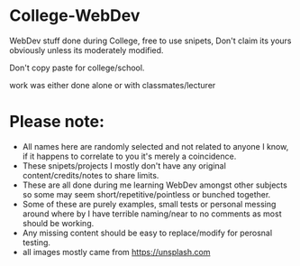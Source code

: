 # College-WebDev
WebDev stuff done during College, free to use snipets, Don't claim its yours obviously unless its moderately modified.

Don't copy paste for college/school.

work was either done alone or with classmates/lecturer

# Please note:
- All names here are randomly selected and not related to anyone I know, if it happens to correlate to you it's merely a coincidence.
- These snipets/projects I mostly don't have any original content/credits/notes to share limits.
- These are all done during me learning WebDev amongst other subjects so some may seem short/repetitive/pointless or bunched together.
- Some of these are purely examples, small tests or personal messing around where by I have terrible naming/near to no comments as most should be working.
- Any missing content should be easy to replace/modify for perosnal testing.
- all images mostly came from https://unsplash.com

